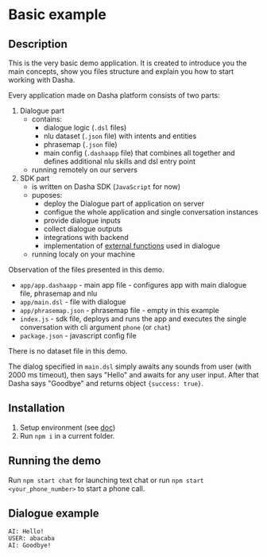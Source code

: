 # Basic example

## Description

This is the very basic demo application.
It is created to introduce you the main concepts, show you files structure and explain you how to start working with Dasha.

Every application made on Dasha platform consists of two parts:
1. Dialogue part
     - contains:
       - dialogue logic (`.dsl` files)
       - nlu dataset (`.json` file) with intents and entities
       - phrasemap (`.json` file)
       - main config (`.dashaapp` file) that combines all together and defines additional nlu skills and dsl entry point
     - running remotely on our servers
1. SDK part
      - is written on Dasha SDK (`JavaScript` for now)
      - puposes:
        - deploy the Dialogue part of application on server
        - configue the whole application and single conversation instances
        - provide dialogue inputs
        - collect dialogue outputs
        - integrations with backend
        - implementation of [external functions](https://docs.dasha.ai/en-us/default/dasha-script-language/external-functions) used in dialogue
      - running localy on your machine

Observation of the files presented in this demo.
- `app/app.dashaapp` - main app file - configures app with main dialogue file, phrasemap and nlu
- `app/main.dsl` - file with dialogue
- `app/phrasemap.json` - phrasemap file - empty in this example
- `index.js` - sdk file, deploys and runs the app and executes the single conversation with cli argument `phone` (or `chat`)
- `package.json` - javascript config file

There is no dataset file in this demo.

The dialog specified in `main.dsl` simply awaits any sounds from user (with 2000 ms timeout), then says "Hello" and awaits for any user input. After that Dasha says "Goodbye" and returns object `{success: true}`.


## Installation

1. Setup environment (see [doc](https://docs.dasha.ai/en-us/default/setup-enviroment/))
1. Run `npm i` in a current folder.

## Running the demo

Run `npm start chat` for launching text chat or run `npm start <your_phone_number>` to start a phone call.

## Dialogue example

```
AI: Hello!
USER: abacaba
AI: Goodbye!
```